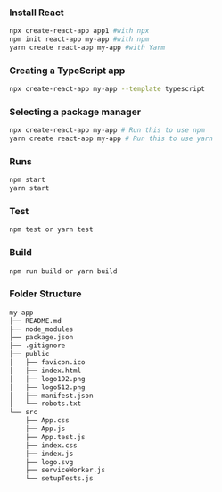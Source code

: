 ### Install React 
```bash
npx create-react-app app1 #with npx
npm init react-app my-app #with npm
yarn create react-app my-app #with Yarm
```

### 

### Creating a TypeScript app
```bash
npx create-react-app my-app --template typescript
```



### Selecting a package manager

```bash
npx create-react-app my-app # Run this to use npm
yarn create react-app my-app # Run this to use yarn
```



### Runs

```bash
npm start 
yarn start
```



### Test

```bash
npm test or yarn test
```



### Build

```bash
npm run build or yarn build
```





### Folder Structure

``` tex
my-app
├── README.md
├── node_modules
├── package.json
├── .gitignore
├── public
│   ├── favicon.ico
│   ├── index.html
│   ├── logo192.png
│   ├── logo512.png
│   ├── manifest.json
│   └── robots.txt
└── src
    ├── App.css
    ├── App.js
    ├── App.test.js
    ├── index.css
    ├── index.js
    ├── logo.svg
    ├── serviceWorker.js
    └── setupTests.js
```







